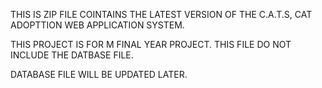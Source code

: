 THIS IS ZIP FILE COINTAINS THE LATEST VERSION OF THE
C.A.T.S, CAT ADOPTTION WEB APPLICATION SYSTEM.

THIS PROJECT IS FOR M FINAL YEAR PROJECT.
THIS FILE DO NOT INCLUDE THE DATBASE FILE.

DATABASE FILE WILL BE UPDATED LATER.
